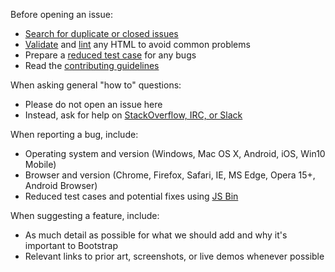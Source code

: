 Before opening an issue:

- [Search for duplicate or closed issues](https://github.com/Orange-OpenSource/Orange-Boosted-Bootstrap/issues?utf8=%E2%9C%93&q=is%3Aissue)
- [Validate](https://validator.w3.org/nu/) and [lint](https://github.com/twbs/bootlint#in-the-browser) any HTML to avoid common problems
- Prepare a [reduced test case](https://css-tricks.com/reduced-test-cases/) for any bugs
- Read the [contributing guidelines](https://github.com/Orange-OpenSource/Orange-Boosted-Bootstrap/blob/v4-dev/CONTRIBUTING.md)

When asking general "how to" questions:

- Please do not open an issue here
- Instead, ask for help on [StackOverflow, IRC, or Slack](https://github.com/Orange-OpenSource/Orange-Boosted-Bootstrap/blob/v4-dev/README.md#community)

When reporting a bug, include:

- Operating system and version (Windows, Mac OS X, Android, iOS, Win10 Mobile)
- Browser and version (Chrome, Firefox, Safari, IE, MS Edge, Opera 15+, Android Browser)
- Reduced test cases and potential fixes using [JS Bin](https://jsbin.com)

When suggesting a feature, include:

- As much detail as possible for what we should add and why it's important to Bootstrap
- Relevant links to prior art, screenshots, or live demos whenever possible
